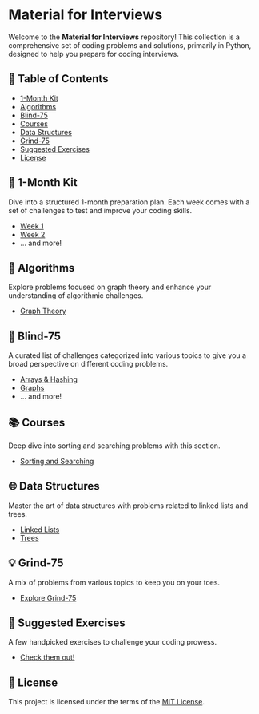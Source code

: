 # Material for Interviews

Welcome to the **Material for Interviews** repository! This collection is a comprehensive set of coding problems and solutions, primarily in Python, designed to help you prepare for coding interviews.

## 📌 Table of Contents

- [1-Month Kit](#1-month-kit)
- [Algorithms](#algorithms)
- [Blind-75](#blind-75)
- [Courses](#courses)
- [Data Structures](#data-structures)
- [Grind-75](#grind-75)
- [Suggested Exercises](#suggested-exercises)
- [License](#license)

## 📘 1-Month Kit

Dive into a structured 1-month preparation plan. Each week comes with a set of challenges to test and improve your coding skills.

- [Week 1](https://github.com/rafaelmgr12/material-for-interviews/tree/main/1-month-kit/week-1)
- [Week 2](https://github.com/rafaelmgr12/material-for-interviews/tree/main/1-month-kit/week-2)
- ... and more!

## 🧠 Algorithms

Explore problems focused on graph theory and enhance your understanding of algorithmic challenges.

- [Graph Theory](https://github.com/rafaelmgr12/material-for-interviews/tree/main/algorithms/graphTheory)

## 🎯 Blind-75

A curated list of challenges categorized into various topics to give you a broad perspective on different coding problems.

- [Arrays & Hashing](https://github.com/rafaelmgr12/material-for-interviews/tree/main/blind-75/array&hashing)
- [Graphs](https://github.com/rafaelmgr12/material-for-interviews/tree/main/blind-75/graph)
- ... and more!

## 📚 Courses

Deep dive into sorting and searching problems with this section.

- [Sorting and Searching](https://github.com/rafaelmgr12/material-for-interviews/tree/main/courses/alg-py-interviews/sorting-and-searching)

## 🌐 Data Structures

Master the art of data structures with problems related to linked lists and trees.

- [Linked Lists](https://github.com/rafaelmgr12/material-for-interviews/tree/main/data-structures/linkedList)
- [Trees](https://github.com/rafaelmgr12/material-for-interviews/tree/main/data-structures/tree)

## 💡 Grind-75

A mix of problems from various topics to keep you on your toes.

- [Explore Grind-75](https://github.com/rafaelmgr12/material-for-interviews/tree/main/grind-75)

## 📝 Suggested Exercises

A few handpicked exercises to challenge your coding prowess.

- [Check them out!](https://github.com/rafaelmgr12/material-for-interviews/tree/main/suggest-exercises)

## 📜 License

This project is licensed under the terms of the [MIT License](https://github.com/rafaelmgr12/material-for-interviews/blob/main/LICENSE).
